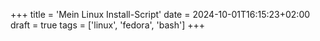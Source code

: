 +++
title = 'Mein Linux Install-Script'
date = 2024-10-01T16:15:23+02:00
draft = true
tags = ['linux', 'fedora', 'bash']
+++
